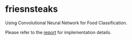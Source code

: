 # friesnsteaks
Using Convolutional Neural Network for Food Classification. 

Please refer to the [report](https://github.com/liusiqi43/friesnsteaks/blob/master/report.pdf) for implementation details.
